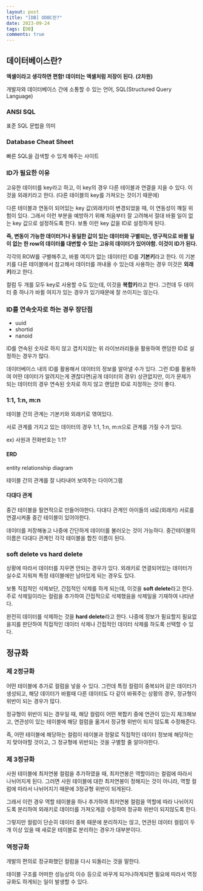 ```yaml
---
layout: post
title: "[DB] ODBC란?"
date: 2023-09-24
tags: [DB]
comments: true
---
```


## 데이터베이스란?

**엑셀이라고 생각하면 편함! 데이터는 엑셀처럼 저장이 된다. (2차원)**

개발자와 데이터베이스 간에 소통할 수 있는 언어, SQL(Structured Query Language)

### ANSI SQL

표준 SQL 문법을 의미

### Database Cheat Sheet

빠른 SQL을 검색할 수 있게 해주는 사이트

### ID가 필요한 이유

고유한 데이터를 key라고 하고, 이 key의 경우 다른 테이블과 연결을 지을 수 있다. 이것을 외래키라고 한다. (다른 테이블의 key를 가져오는 것이기 때문에)

다른 테이블과 연동이 되어있는 key 값(외래키)이 변경되었을 때, 이 연동성이 꺠질 위험이 있다. 그래서 이런 부분을 예방하기 위해 처음부터 잘 고려해서 절대 바뀔 일이 없는 key 값으로 설정하도록 한다. 보통 이런 key 값을 ID로 설정하게 된다.

**즉, 변동이 가능한 데이터거나 동일한 값이 있는 데이터와 구별되는, 영구적으로 바뀔 일이 없는 한 row의 데이터를 대변할 수 있는 고유의 데이터가 있어야함. 이것이 ID가 된다.**

각각의 ROW를 구별해주고, 바뀔 여지가 없는 데이터인 ID를 **기본키**라고 한다. 이 기본키를 다른 테이블에서 참고해서 데이터를 꺼내올 수 있는데 사용하는 경우 이것은 **외래키**라고 한다.

컬럼 두 개를 모두 key로 사용할 수도 있는데, 이것을 **복합키**라고 한다. 그런데 두 데이터 중 하나가 바뀔 여지가 있는 경우가 있기때문에 잘 쓰이지는 않는다.

### ID를 연속숫자로 하는 경우 장단점

- uuid
- shortid
- nanoid

ID를 연속된 숫자로 하지 않고 겹치지않는 위 라이브러리들을 활용하여 랜덤한 ID로 설정하는 경우가 많다.

데이터베이스 내의 ID를 활용해서 데이터의 정보를 알아낼 수가 있다. 그런 ID를 활용하여 어떤 데이터가 알려지는게 괜찮다면(공개 데이터의 경우) 상관없지만, 이가 문제가 되는 데이터의 경우 연속된 숫자로 하지 않고 랜덤한 ID로 지정하는 것이 좋다.

### 1:1, 1:n, m:n

테이블 간의 관계는 기본키와 외래키로 엮여있다.

서로 관계를 가지고 있는 데이터의 경우 1:1, 1:n, m:n으로 관계를 가질 수가 있다.

ex) 사원과 전화번호는 1:1?

#### ERD

entity relationship diagram

테이블 간의 관계를 잘 나타내어 보여주는 다이어그램

#### 다대다 관계

중간 테이블을 필연적으로 만들어야한다. 다대다 관계인 아이들의 id로(외래키) 서로를 연결시켜줄 중간 테이블이 있어야한다.

데이터를 저장해놓고 나중에 간단하게 데이터를 불러오는 것이 가능하다. 중간테이블의 이름은 다대다 관계인 각각 테이블을 합친 이름이 된다.

### soft delete vs hard delete

상황에 따라서 데이터를 지우면 안되는 경우가 있다. 외래키로 연결되어있는 데이터가 실수로 지워져 특정 테이블에만 남아있게 되는 경우도 있다.

보통 직접적인 삭제보단, 간접적인 삭제를 하게 되는데, 이것을 **soft delete**라고 한다. 주로 삭제일이라는 컬럼을 추가하여 간접적으로 삭제했음을 삭제일을 기재하여 나타낸다.

완전히 데이터를 삭제하는 것을 **hard delete**라고 한다. 나중에 정보가 필요할지 필요없을지를 판단하여 직접적인 데이터 삭제나 간접적인 데이터 삭제를 하도록 선택할 수 있다.

## 정규화

### 제 2정규화

어떤 테이블에 추가로 컬럼을 넣을 수 있다. 그런데 특정 컬럼이 중복되어 같은 데이터가 생성되고, 해당 데이터가 바뀔때 다른 데이터도 다 같이 바꿔주는 상황의 경우, 정규형이 위반이 되는 경우가 많다.

정규형이 위반이 되는 경우일 때, 해당 컬럼이 어떤 복합키 중에 연관이 있는지 체크해보고, 연관성이 있는 테이블에 해당 컬럼을 옮겨서 정규형 위반이 되지 않도록 수정해준다.

즉, 어떤 테이블에 해당하는 컬럼이 테이블과 정말로 직접적인 데이터 정보에 해당하는지 맞아야할 것이고, 그 정규형에 위반되는 것을 구별할 줄 알아야한다.

### 제 3정규화

사원 테이블에 최저연봉 컬럼을 추가하였을 때, 최저연봉은 역할이라는 컬럼에 따라서 나뉘어지게 된다. 그러면 사원 테이블에 대한 최저연봉이 정해지는 것이 아니라, 역할 컬럼에 따라서 나뉘어지기 때문에 3정규형 위반이 되게된다.

그래서 이런 경우 역할 테이블을 하나 추가하여 최저연봉 컬럼을 역할에 따라 나뉘어지도록 분리하여 외래키로 데이터를 가져오게끔 수정하여 정규화 위반이 되지않도록 한다.

그렇지만 컬럼이 단순히 데이터 중복 때문에 분리하지는 않고, 연관된 데이터 컬럼이 두 개 이상 있을 때 새로운 테이블로 분리하는 경우가 대부분이다.

### 역정규화

개발의 편의로 정규화했던 컬럼을 다시 되돌리는 것을 말한다.

테이블 구조를 어떠한 성능상의 이슈 등으로 바꾸게 되거나하게되면 필요에 따라서 역정규화도 하게되는 일이 발생할 수 있다.
